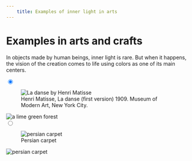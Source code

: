 ```yaml
---
    title: Examples of inner light in arts
---
```


# Examples in arts and crafts

In objects made by human beings, inner light is rare.
But when it happens, the vision of the creation comes to life using colors as one of its main centers.

<section class="gallery">
    <div class="gallery-item">
        <input type="radio" id="img-1" checked name="gallery" class="gallery-selector"/>
        <figure>
            <img src="/img/matisse.jpg" alt="La danse by Henri Matisse"/>
            <figcaption>
                Henri Matisse, La danse (first version) 1909. Museum of Modern Art, New York City.
            </figcaption>
        </figure>
        <label for="img-1" class="gallery-thumb">
            <img src="/img/matisse.jpg" alt="a lime green forest"/>
        </label>
    </div>
    <div class="gallery-item">
        <input type="radio" id="img-2" name="gallery" class="gallery-selector"/>
        <figure>
            <img src="/img/carpet.jpg" alt="persian carpet"/>
            <figcaption>
               Persian carpet
            </figcaption>
        </figure>
        <label for="img-2" class="gallery-thumb">
            <img src="/img/carpet.jpg" alt="persian carpet"/>
        </label>
    </div>
</section>